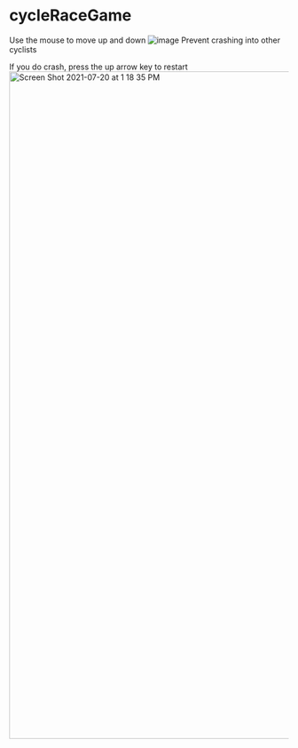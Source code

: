 # cycleRaceGame

Use the mouse to move up and down
![image](https://user-images.githubusercontent.com/71617367/126367557-897852d7-ae2b-4418-bf46-693b295f95b6.png)
Prevent crashing into other cyclists

If you do crash, press the up arrow key to restart
<img width="1202" alt="Screen Shot 2021-07-20 at 1 18 35 PM" src="https://user-images.githubusercontent.com/71617367/126367730-08c41db1-43ca-4c95-9b14-acd8d578351f.png">



